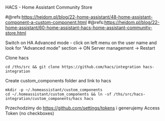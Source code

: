 
HACS - Home Assistant Community Store


#@refs:https://hejdom.pl/blog/22-home-assistant/48-home-assistant-component-a-custom-component.html
#@refs:https://hejdom.pl/blog/22-home-assistant/60-home-assistant-hacs-home-assistant-community-store.html


Switch on HA Advanced mode - click on left menu on the user name and look for "Advanced mode" section -> ON
Server management -> Restart


Clone hacs
```
cd /ths/src && git clone https://github.com/hacs/integration hacs-integration
```

Create custom_components folder and link to hacs
```
mkdir -p ~/.homeassistant/custom_components
cd ~/.homeassistant/custom_components && ln -sf /ths/src/hacs-integration/custom_components/hacs hacs
```

Przechodzimy do https://github.com/settings/tokens i generujemy Access Token (no checkboxes)